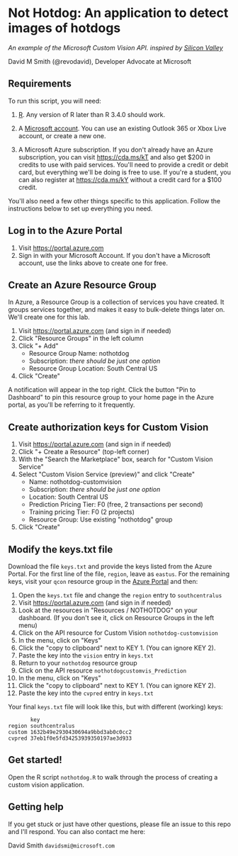 # Not Hotdog: An application to detect images of hotdogs

_An example of the Microsoft Custom Vision API. inspired by 
[Silicon Valley](https://www.youtube.com/watch?v=ACmydtFDTGs)_

David M Smith (\@revodavid), Developer Advocate at Microsoft

## Requirements

To run this script, you will need:

1. [R](http://www.r-project.org). Any version of R later than R 3.4.0 should work. 

1. A [Microsoft account](https://account.microsoft.com/account). You can use an existing Outlook 365
or Xbox Live account, or create a new one.

1. A Microsoft Azure subscription. If you don't already have an Azure subscription, you can visit
https://cda.ms/kT and also get $200 in credits to use with paid services. You'll need to provide
a credit or debit card, but everything we'll be doing is free to use. If you're a student, you can 
also register at https://cda.ms/kY without a credit card for a $100 credit.

You'll also need a few other things specific to this application. Follow the instructions below to 
set up everything you need.

## Log in to the Azure Portal

1. Visit https://portal.azure.com 
2. Sign in with your Microsoft Account. If you don't have a Microsoft account, use the 
   links above to create one for free.

## Create an Azure Resource Group

In Azure, a Resource Group is a collection of services you have created. It groups services
together, and makes it easy to bulk-delete things later on. We'll create one for this lab.

1. Visit https://portal.azure.com (and sign in if needed)
2. Click "Resource Groups" in the left column
3. Click "+ Add"
    * Resource Group Name: nothotdog
    * Subscription: _there should be just one option_
    * Resource Group Location: South Central US
4. Click "Create"
   
A notification will appear in the top right. Click the button "Pin to Dashboard" to pin this resource group to your home page in the Azure portal, as you'll be referring to it frequently.

## Create authorization keys for Custom Vision

1. Visit https://portal.azure.com (and sign in if needed)
2. Click "+ Create a Resource" (top-left corner)
3. With the "Search the Marketplace" box, search for "Custom Vision Service"
4. Select "Custom Vision Service (preview)" and click "Create"
    * Name: nothotdog-customvision
    * Subscription: _there should be just one option_
    * Location: South Central US
    * Prediction Pricing Tier: F0 (free, 2 transactions per second)
    * Training pricing Tier: F0 (2 projects)
    * Resource Group: Use existing "nothotdog" group
5. Click "Create"

## Modify the keys.txt file

Download the file `keys.txt` and provide the keys listed from the Azure Portal. For the first line
of the file, `region`, leave as `eastus`. For the remaining keys, visit your `qcon` resource
group in the [Azure Portal](https://portal.azure.com) and then:

1. Open the `keys.txt` file and change the `region` entry to `southcentralus`
1. Visit https://portal.azure.com (and sign in if needed)
1. Look at the resources in "Resources / NOTHOTDOG" on your dashboard. (If you don't see it, click on Resource Groups in the left menu)
1. Click on the API resource for Custom Vision `nothotdog-customvision`
1. In the menu, click on "Keys"
1. Click the "copy to clipboard" next to KEY 1. (You can ignore KEY 2).
1. Paste the key into the `vision` entry in `keys.txt`
1. Return to your `nothotdog` resource group
1. Click on the API resource `nothotdogcustomvis_Prediction`
1. In the menu, click on "Keys"
1. Click the "copy to clipboard" next to KEY 1. (You can ignore KEY 2).
1. Paste the key into the `cvpred` entry in `keys.txt`

Your final `keys.txt` file will look like this, but with different (working) keys:

```
       key
region southcentralus
custom 1632b49e2930430694a9bbd3ab0c0cc2
cvpred 37eb1f0e5fd34253939350197ae3d933
```

## Get started!

Open the R script `nothotdog.R` to walk through the process of creating a custom vision application.

## Getting help

If you get stuck or just have other questions, please file an issue to this repo and I'll respond.
You can also contact me here:

David Smith `davidsmi@microsoft.com`
